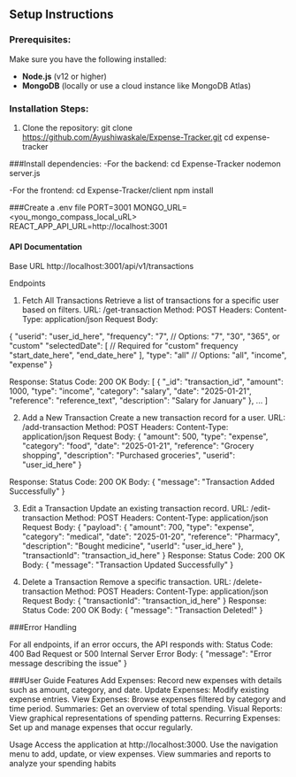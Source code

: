 ## Setup Instructions

### Prerequisites:
Make sure you have the following installed:
- **Node.js** (v12 or higher)
- **MongoDB** (locally or use a cloud instance like MongoDB Atlas)

### Installation Steps:
1. Clone the repository:
   git clone https://github.com/Ayushiwaskale/Expense-Tracker.git
   cd expense-tracker

###Install dependencies:
-For the backend:
cd Expense-Tracker
nodemon server.js

-For the frontend:
cd Expense-Tracker/client
npm install

###Create a .env file 
PORT=3001
MONGO_URL=<you_mongo_compass_local_uRL>
REACT_APP_API_URL=http://localhost:3001

#### API Documentation
Base URL
http://localhost:3001/api/v1/transactions

Endpoints
1. Fetch All Transactions
Retrieve a list of transactions for a specific user based on filters.
URL: /get-transaction
Method: POST
Headers:
Content-Type: application/json
Request Body:

{
  "userid": "user_id_here",
  "frequency": "7", // Options: "7", "30", "365", or "custom"
  "selectedDate": [ // Required for "custom" frequency
    "start_date_here",
    "end_date_here"
  ],
  "type": "all" // Options: "all", "income", "expense"
}

Response:
Status Code: 200 OK
Body:
[
  {
    "_id": "transaction_id",
    "amount": 1000,
    "type": "income",
    "category": "salary",
    "date": "2025-01-21",
    "reference": "reference_text",
    "description": "Salary for January"
  },
  ...
]

2. Add a New Transaction
Create a new transaction record for a user.
URL: /add-transaction
Method: POST
Headers:
Content-Type: application/json
Request Body:
{
  "amount": 500,
  "type": "expense",
  "category": "food",
  "date": "2025-01-21",
  "reference": "Grocery shopping",
  "description": "Purchased groceries",
  "userid": "user_id_here"
}

Response:
Status Code: 200 OK
Body:
{
  "message": "Transaction Added Successfully"
}

3. Edit a Transaction
Update an existing transaction record.
URL: /edit-transaction
Method: POST
Headers:
Content-Type: application/json
Request Body:
{
  "payload": {
    "amount": 700,
    "type": "expense",
    "category": "medical",
    "date": "2025-01-20",
    "reference": "Pharmacy",
    "description": "Bought medicine",
    "userId": "user_id_here"
  },
  "transactionId": "transaction_id_here"
}
Response:
Status Code: 200 OK
Body:
{
  "message": "Transaction Updated Successfully"
}

4. Delete a Transaction
Remove a specific transaction.
URL: /delete-transaction
Method: POST
Headers:
Content-Type: application/json
Request Body:
{
  "transactionId": "transaction_id_here"
}
Response:
Status Code: 200 OK
Body:
{
  "message": "Transaction Deleted!"
}

###Error Handling

For all endpoints, if an error occurs, the API responds with:
Status Code: 400 Bad Request or 500 Internal Server Error
Body:
{
  "message": "Error message describing the issue"
}

###User Guide
Features
Add Expenses: Record new expenses with details such as amount, category, and date.
Update Expenses: Modify existing expense entries.
View Expenses: Browse expenses filtered by category and time period.
Summaries: Get an overview of total spending.
Visual Reports: View graphical representations of spending patterns.
Recurring Expenses: Set up and manage expenses that occur regularly.

Usage
Access the application at http://localhost:3000.
Use the navigation menu to add, update, or view expenses.
View summaries and reports to analyze your spending habits
